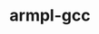 ---
title: "armpl-gcc"
layout: cache
categories: [package, develop]
meta: {"versions": ["24.04"], "compilers": ["gcc@=12.4.0"], "oss": ["amzn2"], "platforms": ["linux"], "targets": ["neoverse_n1", "neoverse_v1"], "stacks": ["aws-pcluster-neoverse_v1", "root"], "num_specs": 4, "num_specs_by_stack": {"root": 4, "aws-pcluster-neoverse_v1": 4}}
spec_details: [{"hash": "rgf4qubaap7but3l64q7x667yucqv6hk", "compiler": "gcc@=12.4.0", "versions": ["24.04"], "os": "amzn2", "platform": "linux", "target": "neoverse_n1", "variants": ["build_system=generic", "~ilp64", "+shared", "threads=none"], "stacks": ["root", "aws-pcluster-neoverse_v1"], "size": "-", "tarball": "https://binaries.spack.io/develop/build_cache/linux-amzn2-neoverse_n1/gcc-12.4.0/armpl-gcc-24.04/linux-amzn2-neoverse_n1-gcc-12.4.0-armpl-gcc-24.04-rgf4qubaap7but3l64q7x667yucqv6hk.spack"}, {"hash": "4ybdfdnmepy3cx6qgbtc75cyb6nce6xi", "compiler": "gcc@=12.4.0", "versions": ["24.04"], "os": "amzn2", "platform": "linux", "target": "neoverse_n1", "variants": ["build_system=generic", "~ilp64", "+shared", "threads=openmp"], "stacks": ["root", "aws-pcluster-neoverse_v1"], "size": "-", "tarball": "https://binaries.spack.io/develop/build_cache/linux-amzn2-neoverse_n1/gcc-12.4.0/armpl-gcc-24.04/linux-amzn2-neoverse_n1-gcc-12.4.0-armpl-gcc-24.04-4ybdfdnmepy3cx6qgbtc75cyb6nce6xi.spack"}, {"hash": "snsnwhzvtgx6p4aab2ecnei7t5fksl5l", "compiler": "gcc@=12.4.0", "versions": ["24.04"], "os": "amzn2", "platform": "linux", "target": "neoverse_v1", "variants": ["build_system=generic", "~ilp64", "+shared", "threads=none"], "stacks": ["root", "aws-pcluster-neoverse_v1"], "size": "-", "tarball": "https://binaries.spack.io/develop/build_cache/linux-amzn2-neoverse_v1/gcc-12.4.0/armpl-gcc-24.04/linux-amzn2-neoverse_v1-gcc-12.4.0-armpl-gcc-24.04-snsnwhzvtgx6p4aab2ecnei7t5fksl5l.spack"}, {"hash": "dhahyzqnfrrh7cgdmaikiwwspiwya6gn", "compiler": "gcc@=12.4.0", "versions": ["24.04"], "os": "amzn2", "platform": "linux", "target": "neoverse_v1", "variants": ["build_system=generic", "~ilp64", "+shared", "threads=openmp"], "stacks": ["root", "aws-pcluster-neoverse_v1"], "size": "-", "tarball": "https://binaries.spack.io/develop/build_cache/linux-amzn2-neoverse_v1/gcc-12.4.0/armpl-gcc-24.04/linux-amzn2-neoverse_v1-gcc-12.4.0-armpl-gcc-24.04-dhahyzqnfrrh7cgdmaikiwwspiwya6gn.spack"}]
---